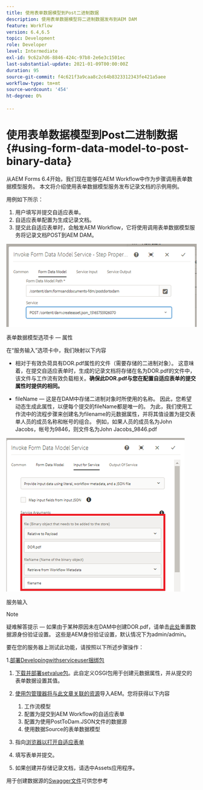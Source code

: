 ```yaml
---
title: 使用表单数据模型到Post二进制数据
description: 使用表单数据模型将二进制数据发布到AEM DAM
feature: Workflow
version: 6.4,6.5
topic: Development
role: Developer
level: Intermediate
exl-id: 9c62a7d6-8846-424c-97b8-2e6e3c1501ec
last-substantial-update: 2021-01-09T00:00:00Z
duration: 95
source-git-commit: f4c621f3a9caa8c2c64b8323312343fe421a5aee
workflow-type: tm+mt
source-wordcount: '454'
ht-degree: 0%

---
```


# 使用表单数据模型到Post二进制数据{#using-form-data-model-to-post-binary-data}

从AEM Forms 6.4开始，我们现在能够在AEM Workflow中作为步骤调用表单数据模型服务。 本文将介绍使用表单数据模型服务发布记录文档的示例用例。

用例如下所示：

1. 用户填写并提交自适应表单。
1. 自适应表单配置为生成记录文档。
1. 提交此自适应表单时，会触发AEM Workflow，它将使用调用表单数据模型服务将记录文档POST到AEM DAM。

![posttodam](assets/posttodamshot1.png)

表单数据模型选项卡 — 属性

在“服务输入”选项卡中，我们映射以下内容

* 相对于有效负荷具有DOR.pdf属性的文件（需要存储的二进制对象）。 这意味着，在提交自适应表单时，生成的记录文档将存储在名为DOR.pdf的文件中，该文件与工作流有效负载相关。**确保此DOR.pdf与您在配置自适应表单的提交属性时提供的相同。**

* fileName — 这是在DAM中存储二进制对象时所使用的名称。 因此，您希望动态生成此属性，以便每个提交的fileName都是唯一的。 为此，我们使用工作流中的流程步骤来创建名为filename的元数据属性，并将其值设置为提交表单人员的成员名称和帐号的组合。 例如，如果人员的成员名为John Jacobs，帐号为9846，则文件名为John Jacobs_9846.pdf

![fdmserviceinput](assets/fdminputservice.png)

服务输入

>[!NOTE]
>
>疑难解答提示 — 如果由于某种原因未在DAM中创建DOR.pdf，请单击[此处](http://localhost:4502/mnt/overlay/fd/fdm/gui/components/admin/fdmcloudservice/properties.html?item=%2Fconf%2Fglobal%2Fsettings%2Fcloudconfigs%2Ffdm%2Fpostdortodam)重置数据源身份验证设置。 这些是AEM身份验证设置，默认情况下为admin/admin。

要在您的服务器上测试此功能，请按照以下所述步骤操作：

1.[部署Developingwithserviceuser捆绑包](/help/forms/assets/common-osgi-bundles/DevelopingWithServiceUser.jar)

1. [下载并部署setvalue包](/help/forms/assets/common-osgi-bundles/SetValueApp.core-1.0-SNAPSHOT.jar)。此自定义OSGI包用于创建元数据属性，并从提交的表单数据设置其值。

1. [使用包管理器将与此文章关联的资源](assets/postdortodam.zip)导入AEM。您将获得以下内容

   1. 工作流模型
   1. 配置为提交到AEM Workflow的自适应表单
   1. 配置为使用PostToDam.JSON文件的数据源
   1. 使用数据Source的表单数据模型

1. 指向[浏览器以打开自适应表单](http://localhost:4502/content/dam/formsanddocuments/helpx/timeoffrequestform/jcr:content?wcmmode=disabled)
1. 填写表单并提交。
1. 如果创建并存储记录文档，请选中Assets应用程序。


用于创建数据源的[Swagger文件](http://localhost:4502/conf/global/settings/cloudconfigs/fdm/postdortodam/jcr:content/swaggerFile)可供您参考
